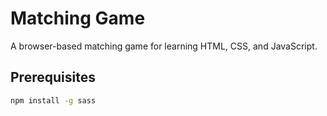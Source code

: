 # Matching Game

A browser-based matching game for learning HTML, CSS, and JavaScript.

## Prerequisites

```bash
npm install -g sass
```
